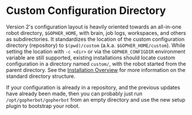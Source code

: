 # Custom Configuration Directory

Version 2's configuration layout is heavily oriented towards an all-in-one robot directory, `$GOPHER_HOME`, with brain, job logs, workspaces, and others as subdirectories. It standardizes the location of the custom configuration directory (repository) to `$(pwd)/custom` (a.k.a. `$GOPHER_HOME/custom`). While setting the location with `-c <dir>` or via the `GOPHER_CONFIGDIR` environment variable are still supported, existing installations should locate custom configuration in a directory named `custom/`, with the robot started from the parent directory. See the [Installation Overview](../InstallOverview.md) for more information on the standard directory structure.

If your configuration is already in a repository, and the previous updates have already been made, then you can probably just run `/opt/gopherbot/gopherbot` from an empty directory and use the new setup plugin to bootstrap your robot.
